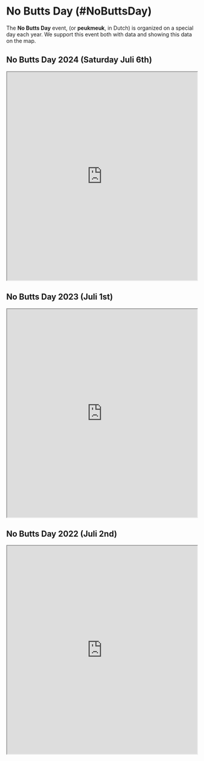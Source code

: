 # No Butts Day (#NoButtsDay)

The **No Butts Day** event, (or **peukmeuk**, in Dutch) is organized on a special day each year.
We support this event both with data and showing this data on the map.

## No Butts Day 2024 (Saturday Juli 6th)

<iframe width=100% height="550px" frameBorder="1px" src="https://litterapp.net/grafana/public-dashboards/e7e7b521f75347228306c7d42534372b"></iframe>

## No Butts Day 2023 (Juli 1st)

<iframe width=100% height="550px" frameBorder="1px" src="https://litterapp.net/grafana/public-dashboards/63d53d7e54fb43fd97858ecd8055fe0b"></iframe>

## No Butts Day 2022 (Juli 2nd)

<iframe width=100% height="550px" frameBorder="1px" src="https://litterapp.net/grafana/public-dashboards/5856542857364b349397bf992023cac9"></iframe>
